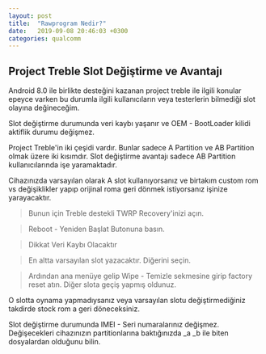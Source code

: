 ```yaml
---
layout: post
title:  "Rawprogram Nedir?"
date:   2019-09-08 20:46:03 +0300
categories: qualcomm
---
```

## Project Treble Slot Değiştirme ve Avantajı


Android 8.0 ile birlikte desteğini kazanan project treble ile ilgili konular epeyce varken bu durumla ilgili kullanıcıların veya testerlerin bilmediği slot olayına değineceğim.

Slot değiştirme durumunda veri kaybı yaşanır ve OEM - BootLoader kilidi aktiflik durumu değişmez.

Project Treble'in iki çeşidi vardır. Bunlar sadece A Partition ve AB Partition olmak üzere iki kısımdır. Slot değiştirme avantajı sadece AB Partition kullanıcılarında işe yaramaktadır.

Cihazınızda varsayılan olarak A slot kullanıyorsanız ve birtakım custom rom vs değişiklikler yapıp orijinal roma geri dönmek istiyorsanız işinize yarayacaktır.


> Bunun için Treble destekli TWRP Recovery'inizi açın.

>Reboot - Yeniden Başlat Butonuna basın.

>Dikkat Veri Kaybı Olacaktır

>En altta varsayılan slot yazacaktır. Diğerini seçin.

>Ardından ana menüye gelip Wipe - Temizle sekmesine girip factory reset atın.
Diğer slota geçiş yapmış oldunuz.

O slotta oynama yapmadıysanız veya varsayılan slotu değiştirmediğiniz takdirde stock rom a geri döneceksiniz.

Slot değiştirme durumunda IMEI - Seri numaralarınız değişmez. Değişecekleri cihazınızın partitionlarına baktığınızda _a _b ile biten dosyalardan olduğunu bilin.
